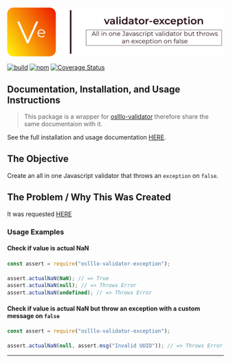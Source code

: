 
![Cover Image](docs/images/cover.png)

[![build](https://img.shields.io/travis/oslllo/validator-exception)](https://travis-ci.org/github/oslllo/validator-exception)
[![npm](https://img.shields.io/npm/v/oslllo-validator-exception)](https://www.npmjs.com/package/oslllo-validator-exception)
[![Coverage Status](https://img.shields.io/coveralls/github/oslllo/validator-exception)](https://coveralls.io/github/oslllo/validator-exception?branch=master)

## Documentation, Installation, and Usage Instructions

> This package is a wrapper for [oslllo-validator](https://www.npmjs.com/package/oslllo-validator) therefore share the same documentaion with it.

See the full installation and usage documentation [HERE](https://docs.oslllo.com/validator/master/).

## The Objective

Create an all in one Javascript validator that throws an `exception` on `false`.

## The Problem / Why This Was Created

It was requested [HERE](https://github.com/oslllo/validator/issues/2)

### Usage Examples

#### Check if value is actual NaN

```js
const assert = require("oslllo-validator-exception");

assert.actualNaN(NaN); // => True
assert.actualNaN(null); // => Throws Error
assert.actualNaN(undefined); // => Throws Error
```

#### Check if value is actual NaN but throw an exception with a custom message on `false`

```js
const assert = require("oslllo-validator-exception");

assert.actualNaN(null, assert.msg("Invalid UUID")); // => Throws Error with custom message "Invalid UUID"

```

---

